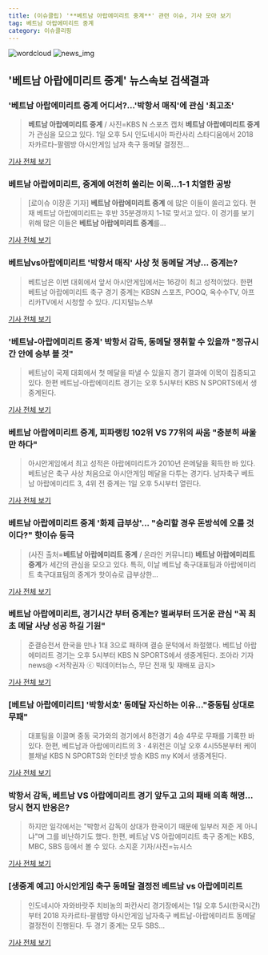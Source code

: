 ```yaml
---
title: (이슈클립) '**베트남 아랍에미리트 중계**' 관련 이슈, 기사 모아 보기
tag: 베트남 아랍에미리트 중계
category: 이슈클리핑
---
```

![wordcloud](https://s3.ap-northeast-2.amazonaws.com/lyrics101-wordcloud/2018-09-01-1535797330.png)
![news_img](https://user-images.githubusercontent.com/42597476/44507050-1206f400-a6e4-11e8-8d98-7ffbfebb353f.png)
## **'**베트남 아랍에미리트 중계**'** 뉴스속보 검색결과
### '**베트남 아랍에미리트 중계** 어디서?…'박항서 매직'에 관심 '최고조'

>**베트남 아랍에미리트 중계** / 사진=KBS N 스포츠 캡처 **베트남 아랍에미리트 중계**가 관심을 모으고 있다. 1일 오후 5시 인도네시아 파칸사리 스타디움에서 2018 자카르타-팔렘방 아시안게임 남자 축구 동메달 결정전...

<a href="http://sports.hankooki.com/lpage/entv/201809/sp20180901174456136660.htm" target="_blank">기사 전체 보기</a>

### 베트남 아랍에미리트, 중계에 여전히 쏠리는 이목...1-1 치열한 공방

>[로이슈 이장훈 기자] **베트남 아랍에미리트 중계** 에 많은 이들이 쏠리고 있다. 현재 베트남 아랍에미리트는 후반 35분경까지 1-1로 맞서고 있다. 이 경기를 보기 위해 많은 이들은 **베트남 아랍에미리트 중계**를...

<a href="http://www.lawissue.co.kr/view.php?ud=2018090118331063226a28b45db0_12" target="_blank">기사 전체 보기</a>

### 베트남vs아랍에미리트 '박항서 매직' 사상 첫 동메달 겨냥… 중계는?

>베트남은 이번 대회에서 앞서 아시안게임에서는 16강이 최고 성적이었다. 한편 베트남 아랍에미리트 축구 경기 중계는 KBSN 스포츠, POOQ, 옥수수TV, 아프리카TV에서 시청할 수 있다. /디지털뉴스부

<a href="http://www.kyeongin.com/main/view.php?key=20180901001649179" target="_blank">기사 전체 보기</a>

### '베트남-아랍에미리트 중계' 박항서 감독, 동메달 쟁취할 수 있을까 "정규시간 안에 승부 볼 것"

>베트남이 국제 대회에서 첫 메달을 따낼 수 있을지 경기 결과에 이목이 집중되고 있다. 한편 베트남-아랍에미리트 경기는 오후 5시부터 KBS N SPORTS에서 생중계된다.

<a href="http://www.ilyosisa.co.kr/news/articleView.html?idxno=151416" target="_blank">기사 전체 보기</a>

### **베트남 아랍에미리트 중계**, 피파랭킹 102위 VS 77위의 싸움 "충분히 싸울 만 하다"

>아시안게임에서 최고 성적은 아랍에미리트가 2010년 은메달을 획득한 바 있다. 베트남은 축구 사상 처음으로 아시안게임 메달을 다투는 경기다. 남자축구 베트남 아랍에미리트 3, 4위 전 중계는 1일 오후 5시부터 열린다.  

<a href="http://www.daejeontoday.com/news/articleView.html?idxno=511172" target="_blank">기사 전체 보기</a>

### **베트남 아랍에미리트 중계** '화제 급부상'... "승리할 경우 돈방석에 오를 것이다?" 핫이슈 등극

>(사진 출처=**베트남 아랍에미리트 중계** / 온라인 커뮤니티) **베트남 아랍에미리트 중계**가 세간의 관심을 모으고 있다. 특히, 이날 베트남 축구대표팀과 아랍에미리트 축구대표팀의 중계가 핫이슈로 급부상한...

<a href="http://www.siminilbo.co.kr/news/articleView.html?idxno=578007" target="_blank">기사 전체 보기</a>

### 베트남 아랍에미리트, 경기시간 부터 중계는? 벌써부터 뜨거운 관심 "꼭 최초 메달 사냥 성공 하길 기원"

>준결승전서 한국을 만나 1대 3으로 패하며 결승 문턱에서 좌절했다. 베트남 아랍에미리트 경기는 오후 5시부터 KBS N SPORTS에서 생중계된다. 조아라 기자 news@ <저작권자 ⓒ 빅데이터뉴스, 무단 전재 및 재배포 금지>

<a href="http://www.thebigdata.co.kr/view.php?ud=201809011607494286c2f6b121bc_23" target="_blank">기사 전체 보기</a>

### [베트남 아랍에미리트] '박항서호' 동메달 자신하는 이유..."중동팀 상대로 무패"

>대표팀을 이끌며 중동 국가와의 경기에서 8전경기 4승 4무로 무패를 기록한 바 있다. 한편, 베트남과 아랍에미리트의 3ㆍ4위전은 이날 오후 4시55분부터 케이블채널 KBS N SPORTS와 인터넷 방송 KBS my K에서 생중계된다.

<a href="http://www.namdonews.com/news/articleView.html?idxno=488441" target="_blank">기사 전체 보기</a>

### 박항서 감독, 베트남 VS 아랍에미리트 경기 앞두고 고의 패배 의혹 해명…당시 현지 반응은?

>하지만 일각에서는 "박항서 감독이 상대가 한국이기 때문에 일부러 져준 게 아니냐"며 그를 비난하기도 했다. 한편, 베트남 VS 아랍에미리트 축구 중계는 KBS, MBC, SBS 등에서 볼 수 있다. 소지훈 기자/사진=뉴시스

<a href="http://www.starseoultv.com/news/articleView.html?idxno=505919" target="_blank">기사 전체 보기</a>

### [생중계 예고] 아시안게임 축구 동메달 결정전 베트남 vs 아랍에미리트

>인도네시아 자와바랏주 치비농의 파칸사리 경기장에서는 1일 오후 5시(한국시간)부터 2018 자카르타-팔렘방 아시안게임 남자축구 베트남-아랍에미리트 동메달 결정전이 진행된다.   두 경기 중계는 모두 SBS...

<a href="https://programs.sbs.co.kr/sports/ag2018/article/56053/S10009194669" target="_blank">기사 전체 보기</a>


